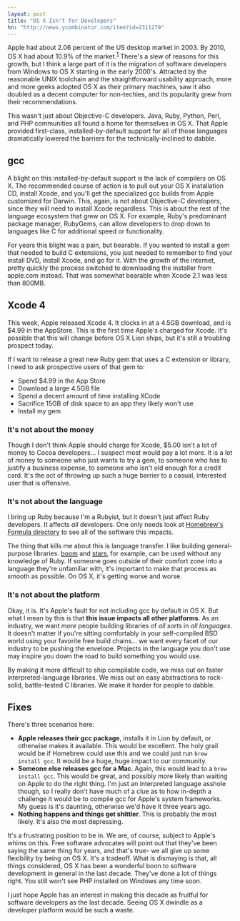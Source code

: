 ```yaml
---
layout: post
title: "OS X Isn't for Developers"
hn: "http://news.ycombinator.com/item?id=2311279"
---
```


Apple had about 2.06 percent of the US desktop market in 2003. By 2010, OS X
had about 10.9% of the market.<sup>[1][marketshare]</sup> There's a slew of
reasons for this growth, but I think a large part of it is the migration of
software developers from Windows to OS X starting in the early 2000's.
Attracted by the reasonable UNIX toolchain and the straightforward usability
approach, more and more geeks adopted OS X as their primary machines, saw it
also doubled as a decent computer for non-techies, and its popularity grew from
their recommendations.

This wasn't just about Objective-C developers. Java, Ruby, Python, Perl, and
PHP communities all found a home for themselves in OS X. That Apple provided
first-class, installed-by-default support for all of those languages
dramatically lowered the barriers for the technically-inclined to dabble.

## gcc

A blight on this installed-by-default support is the lack of compilers on OS X.
The recommended course of action is to pull out your OS X installation CD,
install Xcode, and you'll get the specialized gcc builds from Apple customized
for Darwin. This, again, is not about Objective-C developers, since they will
need to install Xcode regardless. This is about the rest of the language
ecosystem that grew on OS X. For example, Ruby's predominant package manager,
RubyGems, can allow developers to drop down to languages like C for
additional speed or functionality.

For years this blight was a pain, but bearable. If you wanted to install a gem
that needed to build C extensions, you just needed to remember to find your
install DVD, install Xcode, and go for it. With the growth of the internet,
pretty quickly the process switched to downloading the installer from apple.com
instead. That was somewhat bearable when Xcode 2.1 was less than 800MB.

## Xcode 4

This week, Apple released Xcode 4. It clocks in at a 4.5GB download, and is $4.99
in the AppStore. This is the first time Apple's charged for Xcode. It's
possible that this will change before OS X Lion ships, but it's still a
troubling prospect today.

If I want to release a great new Ruby gem that uses a C extension or library, I
need to ask prospective users of that gem to:

- Spend $4.99 in the App Store
- Download a large 4.5GB file
- Spend a decent amount of time installing XCode
- Sacrifice 15GB of disk space to an app they likely won't use
- Install my gem

### It's not about the money

Though I don't think Apple should charge for Xcode, $5.00 isn't a lot of money
to Cocoa developers... I suspect most would pay a lot more. It is a lot of
money to someone who just wants to try a gem, to someone who has to justify a
business expense, to someone who isn't old enough for a credit card. It's the
act of throwing up such a huge barrier to a casual, interested user that is
offensive.

### It's not about the language

I bring up Ruby because I'm a Rubyist, but it doesn't just affect Ruby
developers. It affects *all* developers. One only needs look at [Homebrew's
Formula directory][homebrew] to see all of the software this impacts.

The thing that kills me about this is language transfer. I like building
general-purpose libraries. [boom][boom] and [stars][stars], for example, can be
used without any knowledge of Ruby. If someone goes outside of their comfort
zone into a language they're unfamiliar with, it's important to make that
process as smooth as possible. On OS X, it's getting worse and worse.

### It's not about the platform

Okay, it is. It's Apple's fault for not including gcc by default in OS X. But
what I mean by this is that **this issue impacts all other platforms**. As an
industry, we want *more* people building libraries of *all sorts* in *all
languages*. It doesn't matter if you're sitting comfortably in your
self-compiled BSD world using your favorite free build chains... we want every
facet of our industry to be pushing the envelope. Projects in the language you
don't use may inspire you down the road to build something you would use.

By making it more difficult to ship compilable code, we miss out on faster
interpreted-language libraries. We miss out on easy abstractions to rock-solid,
battle-tested C libraries. We make it harder for people to dabble.

## Fixes

There's three scenarios here:

- **Apple releases their gcc package**, installs it in Lion by default, or
  otherwise makes it available. This would be excellent. The holy grail would
  be if Homebrew could use this and we could just run `brew install gcc`. It
  would be a huge, huge impact to our community.
- **Someone else releases gcc for a Mac**. Again, this would lead to a `brew
  install gcc`. This would be great, and possibly more likely than waiting on
  Apple to do the right thing. I'm just an interpreted language asshole though,
  so I really don't have much of a clue as to how in-depth a challenge it would
  be to compile gcc for Apple's system frameworks. My guess is it's daunting,
  otherwise we'd have it three years ago.
- **Nothing happens and things get shittier**. This is probably the most
  likely. It's also the most depressing.

It's a frustrating position to be in. We are, of course, subject to Apple's
whims on this. Free software advocates will point out that they've been saying
the same thing for years, and that's true- we all give up some flexibility by
being on OS X. It's a tradeoff. What is dismaying is that, all things
considered, OS X has been a wonderful boon to software development in general
in the last decade. They've done a lot of things right. You still won't see PHP
installed on Windows any time soon.

I just hope Apple has an interest in making this decade as fruitful for
software developers as the last decade. Seeing OS X dwindle as a developer
platform would be such a waste.

[marketshare]: http://en.wikipedia.org/wiki/Macintosh#Market_share_and_user_demographics
[homebrew]: https://github.com/mxcl/homebrew/tree/master/Library/Formula
[boom]: https://github.com/holman/boom
[stars]: https://github.com/holman/stars
